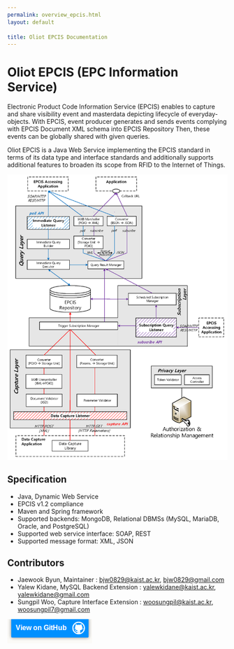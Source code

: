 ```yaml
---
permalink: overview_epcis.html
layout: default

title: Oliot EPCIS Documentation
---
```


Oliot EPCIS (EPC Information Service)
===========================================
Electronic Product Code Information Service (EPCIS) enables to capture and share visibility event and masterdata depicting lifecycle of everyday-objects. With EPCIS, event producer generates and sends events complying with EPCIS Document XML schema into EPCIS Repository Then, these events can be globally shared with given queries.

Oliot EPCIS is a Java Web Service implementing the EPCIS standard in terms of its data type and interface standards and additionally supports additional features to broaden its scope from RFID to the Internet of Things.


![thumbnail](images/epcis-pics/architecture2.png)

## Specification
 * Java, Dynamic Web Service
 * EPCIS v1.2 compliance
 * Maven and Spring framework
 * Supported backends: MongoDB, Relational DBMSs (MySQL, MariaDB, Oracle, and PostgreSQL)
 * Supported web service interface: SOAP, REST
 * Supported message format: XML, JSON

## Contributors
 * Jaewook Byun, Maintainer  : bjw0829@kaist.ac.kr, bjw0829@gmail.com
 * Yalew Kidane, MySQL Backend Extension : yalewkidane@kaist.ac.kr, yalewkidane@gmail.com
 * Sungpil Woo, Capture Interface Extension : woosungpil@kaist.ac.kr, woosungpil7@gmail.com


[![thumbnail](images/viewon.png)](https://github.com/JaewookByun/epcis)
